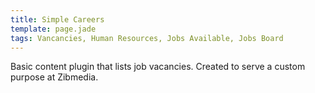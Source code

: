 ```yaml
---
title: Simple Careers
template: page.jade
tags: Vancancies, Human Resources, Jobs Available, Jobs Board
---
```


Basic content plugin that lists job vacancies. Created to serve a custom purpose at Zibmedia.